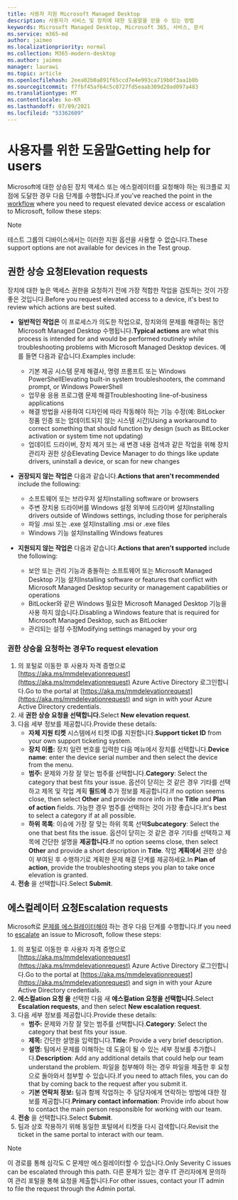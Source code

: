 ```yaml
---
title: 사용자 지원 Microsoft Managed Desktop
description: 사용자가 서비스 및 장치에 대한 도움말을 얻을 수 있는 방법
keywords: Microsoft Managed Desktop, Microsoft 365, 서비스, 문서
ms.service: m365-md
author: jaimeo
ms.localizationpriority: normal
ms.collection: M365-modern-desktop
ms.author: jaimeo
manager: laurawi
ms.topic: article
ms.openlocfilehash: 2eea02b0a891f65ccd7e4e993ca719b0f3aa1b8b
ms.sourcegitcommit: f7fbf45af64c5c0727fd5eaab309d20ad097a483
ms.translationtype: MT
ms.contentlocale: ko-KR
ms.lasthandoff: 07/09/2021
ms.locfileid: "53362609"
---
```

# <a name="getting-help-for-users"></a><span data-ttu-id="f1921-104">사용자를 위한 도움말</span><span class="sxs-lookup"><span data-stu-id="f1921-104">Getting help for users</span></span>

<span data-ttu-id="f1921-105">Microsoft에 대한 상승된 장치 [](../service-description/user-support.md) 액세스 또는 에스컬레이터를 요청해야 하는 워크플로 지점에 도달한 경우 다음 단계를 수행합니다.</span><span class="sxs-lookup"><span data-stu-id="f1921-105">If you've reached the point in the [workflow](../service-description/user-support.md) where you need to request elevated device access or escalation to Microsoft, follow these steps:</span></span>
 
>[!NOTE]
><span data-ttu-id="f1921-106">테스트 그룹의 디바이스에서는 이러한 지원 옵션을 사용할 수 없습니다.</span><span class="sxs-lookup"><span data-stu-id="f1921-106">These support options are not available for devices in the Test group.</span></span>

## <a name="elevation-requests"></a><span data-ttu-id="f1921-107">권한 상승 요청</span><span class="sxs-lookup"><span data-stu-id="f1921-107">Elevation requests</span></span>

<span data-ttu-id="f1921-108">장치에 대한 높은 액세스 권한을 요청하기 전에 가장 적합한 작업을 검토하는 것이 가장 좋은 것입니다.</span><span class="sxs-lookup"><span data-stu-id="f1921-108">Before you request elevated access to a device, it's best to review which actions are best suited.</span></span>

- <span data-ttu-id="f1921-109">**일반적인 작업은** 이 프로세스가 의도한 작업으로, 장치와의 문제를 해결하는 동안 Microsoft Managed Desktop 수행됩니다.</span><span class="sxs-lookup"><span data-stu-id="f1921-109">**Typical actions** are what this process is intended for and would be performed routinely while troubleshooting problems with Microsoft Managed Desktop devices.</span></span> <span data-ttu-id="f1921-110">예를 들면 다음과 같습니다.</span><span class="sxs-lookup"><span data-stu-id="f1921-110">Examples include:</span></span>
    - <span data-ttu-id="f1921-111">기본 제공 시스템 문제 해결사, 명령 프롬프트 또는 Windows PowerShell</span><span class="sxs-lookup"><span data-stu-id="f1921-111">Elevating built-in system troubleshooters, the command prompt, or Windows PowerShell</span></span>
    - <span data-ttu-id="f1921-112">업무용 응용 프로그램 문제 해결</span><span class="sxs-lookup"><span data-stu-id="f1921-112">Troubleshooting line-of-business applications</span></span>
    - <span data-ttu-id="f1921-113">해결 방법을 사용하여 디자인에 따라 작동해야 하는 기능 수정(예: BitLocker 정품 인증 또는 업데이트되지 않는 시스템 시간)</span><span class="sxs-lookup"><span data-stu-id="f1921-113">Using a workaround to correct something that should function by design (such as BitLocker activation or system time not updating)</span></span>
    - <span data-ttu-id="f1921-114">업데이트 드라이버, 장치 제거 또는 새 변경 내용 검색과 같은 작업을 위해 장치 관리자 권한 상승</span><span class="sxs-lookup"><span data-stu-id="f1921-114">Elevating Device Manager to do things like update drivers, uninstall a device, or scan for new changes</span></span>

- <span data-ttu-id="f1921-115">**권장되지 않는 작업은** 다음과 같습니다.</span><span class="sxs-lookup"><span data-stu-id="f1921-115">**Actions that aren't recommended** include the following:</span></span>
    - <span data-ttu-id="f1921-116">소프트웨어 또는 브라우저 설치</span><span class="sxs-lookup"><span data-stu-id="f1921-116">Installing software or browsers</span></span>
    - <span data-ttu-id="f1921-117">주변 장치용 드라이버를 Windows 설정 외부에 드라이버 설치</span><span class="sxs-lookup"><span data-stu-id="f1921-117">Installing drivers outside of Windows settings, including those for peripherals</span></span>
    - <span data-ttu-id="f1921-118">파일 .msi 또는 .exe 설치</span><span class="sxs-lookup"><span data-stu-id="f1921-118">Installing .msi or .exe files</span></span>
    - <span data-ttu-id="f1921-119">Windows 기능 설치</span><span class="sxs-lookup"><span data-stu-id="f1921-119">Installing Windows features</span></span>

- <span data-ttu-id="f1921-120">**지원되지 않는 작업은** 다음과 같습니다.</span><span class="sxs-lookup"><span data-stu-id="f1921-120">**Actions that aren't supported** include the following:</span></span>
    - <span data-ttu-id="f1921-121">보안 또는 관리 기능과 충돌하는 소프트웨어 또는 Microsoft Managed Desktop 기능 설치</span><span class="sxs-lookup"><span data-stu-id="f1921-121">Installing software or features that conflict with Microsoft Managed Desktop security or management capabilities or operations</span></span>
    - <span data-ttu-id="f1921-122">BitLocker와 같은 Windows 필요한 Microsoft Managed Desktop 기능을 사용 하지 않습니다.</span><span class="sxs-lookup"><span data-stu-id="f1921-122">Disabling a Windows feature that is required for Microsoft Managed Desktop, such as BitLocker</span></span>
    - <span data-ttu-id="f1921-123">관리되는 설정 수정</span><span class="sxs-lookup"><span data-stu-id="f1921-123">Modifying settings managed by your org</span></span>

### <a name="to-request-elevation"></a><span data-ttu-id="f1921-124">권한 상승을 요청하는 경우</span><span class="sxs-lookup"><span data-stu-id="f1921-124">To request elevation</span></span>

1. <span data-ttu-id="f1921-125">의 포털로 이동한 후 사용자 자격 증명으로 [https://aka.ms/mmdelevationrequest](https://aka.ms/mmdelevationrequest) Azure Active Directory 로그인합니다.</span><span class="sxs-lookup"><span data-stu-id="f1921-125">Go to the portal at [https://aka.ms/mmdelevationrequest](https://aka.ms/mmdelevationrequest) and sign in with your Azure Active Directory credentials.</span></span>
2. <span data-ttu-id="f1921-126">새 **권한 상승 요청을 선택합니다.**</span><span class="sxs-lookup"><span data-stu-id="f1921-126">Select **New elevation request**.</span></span>
3. <span data-ttu-id="f1921-127">다음 세부 정보를 제공합니다.</span><span class="sxs-lookup"><span data-stu-id="f1921-127">Provide these details:</span></span>
    - <span data-ttu-id="f1921-128">**자체 지원 티켓** 시스템에서 티켓 ID를 지원합니다.</span><span class="sxs-lookup"><span data-stu-id="f1921-128">**Support ticket ID** from your own support ticketing system.</span></span>
    - <span data-ttu-id="f1921-129">**장치 이름:** 장치 일련 번호를 입력한 다음 메뉴에서 장치를 선택합니다.</span><span class="sxs-lookup"><span data-stu-id="f1921-129">**Device name**: enter the device serial number and then select the device from the menu.</span></span>
    - <span data-ttu-id="f1921-130">**범주:** 문제와 가장 잘 맞는 범주를 선택합니다.</span><span class="sxs-lookup"><span data-stu-id="f1921-130">**Category**: Select the category that best fits your issue.</span></span> <span data-ttu-id="f1921-131">옵션이 닫히는 것  같은 경우 기타를  선택하고 제목 및 작업 계획 **필드에** 추가 정보를 제공합니다.</span><span class="sxs-lookup"><span data-stu-id="f1921-131">If no option seems close, then select **Other** and provide more info in the **Title** and **Plan of action** fields.</span></span> <span data-ttu-id="f1921-132">가능한 경우 범주를 선택하는 것이 가장 좋습니다.</span><span class="sxs-lookup"><span data-stu-id="f1921-132">It's best to select a category if at all possible.</span></span>
    - <span data-ttu-id="f1921-133">**하위 목록**: 이슈에 가장 잘 맞는 하위 목록 선택</span><span class="sxs-lookup"><span data-stu-id="f1921-133">**Subcategory**: Select the one that best fits the issue.</span></span> <span data-ttu-id="f1921-134">옵션이 닫히는 것  같은 경우 기타를 선택하고 제목에 간단한 설명을 **제공합니다.**</span><span class="sxs-lookup"><span data-stu-id="f1921-134">If no option seems close, then select **Other** and provide a short description in **Title**.</span></span> <span data-ttu-id="f1921-135">작업 **계획에서** 권한 상승이 부여된 후 수행하기로 계획한 문제 해결 단계를 제공하세요.</span><span class="sxs-lookup"><span data-stu-id="f1921-135">In **Plan of action**, provide the troubleshooting steps you plan to take once elevation is granted.</span></span>
4. <span data-ttu-id="f1921-136">**전송** 을 선택합니다.</span><span class="sxs-lookup"><span data-stu-id="f1921-136">Select **Submit**.</span></span>


## <a name="escalation-requests"></a><span data-ttu-id="f1921-137">에스컬레이터 요청</span><span class="sxs-lookup"><span data-stu-id="f1921-137">Escalation requests</span></span>


<span data-ttu-id="f1921-138">Microsoft로 [문제를 에스컬레이터해야](../service-description/user-support.md#escalation-portal) 하는 경우 다음 단계를 수행합니다.</span><span class="sxs-lookup"><span data-stu-id="f1921-138">If you need to [escalate](../service-description/user-support.md#escalation-portal) an issue to Microsoft, follow these steps:</span></span>

1. <span data-ttu-id="f1921-139">의 포털로 이동한 후 사용자 자격 증명으로 [https://aka.ms/mmdelevationrequest](https://aka.ms/mmdelevationrequest) Azure Active Directory 로그인합니다.</span><span class="sxs-lookup"><span data-stu-id="f1921-139">Go to the portal at [https://aka.ms/mmdelevationrequest](https://aka.ms/mmdelevationrequest) and sign in with your Azure Active Directory credentials.</span></span>
2. <span data-ttu-id="f1921-140">**에스컬ation 요청 을** 선택한 다음 새 **에스컬ation 요청을 선택합니다.**</span><span class="sxs-lookup"><span data-stu-id="f1921-140">Select **Escalation requests**, and then select **New escalation request**.</span></span>
3. <span data-ttu-id="f1921-141">다음 세부 정보를 제공합니다.</span><span class="sxs-lookup"><span data-stu-id="f1921-141">Provide these details:</span></span>
    - <span data-ttu-id="f1921-142">**범주:** 문제와 가장 잘 맞는 범주를 선택합니다.</span><span class="sxs-lookup"><span data-stu-id="f1921-142">**Category**: Select the category that best fits your issue.</span></span>
    - <span data-ttu-id="f1921-143">**제목:** 간단한 설명을 입력합니다.</span><span class="sxs-lookup"><span data-stu-id="f1921-143">**Title**: Provide a very brief description.</span></span>
    - <span data-ttu-id="f1921-144">**설명:** 팀에서 문제를 이해하는 데 도움이 될 수 있는 세부 정보를 추가합니다.</span><span class="sxs-lookup"><span data-stu-id="f1921-144">**Description**: Add any additional details that could help our team understand the problem.</span></span> <span data-ttu-id="f1921-145">파일을 첨부해야 하는 경우 파일을 제출한 후 요청으로 돌아와서 첨부할 수 있습니다.</span><span class="sxs-lookup"><span data-stu-id="f1921-145">If you need to attach files, you can do that by coming back to the request after you submit it.</span></span>
    - <span data-ttu-id="f1921-146">**기본 연락처 정보:** 팀과 함께 작업하는 주 담당자에게 연락하는 방법에 대한 정보를 제공합니다.</span><span class="sxs-lookup"><span data-stu-id="f1921-146">**Primary contact information**: Provide info about how to contact the main person responsible for working with our team.</span></span>
4. <span data-ttu-id="f1921-147">**전송** 을 선택합니다.</span><span class="sxs-lookup"><span data-stu-id="f1921-147">Select **Submit**.</span></span>
5. <span data-ttu-id="f1921-148">팀과 상호 작용하기 위해 동일한 포털에서 티켓을 다시 검색합니다.</span><span class="sxs-lookup"><span data-stu-id="f1921-148">Revisit the ticket in the same portal to interact with our team.</span></span>

> [!NOTE]
> <span data-ttu-id="f1921-149">이 경로를 통해 심각도 C 문제만 에스컬레이터할 수 있습니다.</span><span class="sxs-lookup"><span data-stu-id="f1921-149">Only Severity C issues can be escalated through this path.</span></span> <span data-ttu-id="f1921-150">다른 문제가 있는 경우 IT 관리자에게 문의하여 관리 포털을 통해 요청을 제출합니다.</span><span class="sxs-lookup"><span data-stu-id="f1921-150">For other issues, contact your IT admin to file the request through the Admin portal.</span></span>